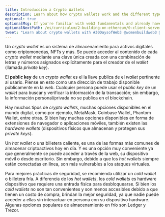 ```yaml
---
title: Introducción a Crypto Wallets
description: Learn about how crypto wallets work and the different types of crypto wallets.
optional: true
optionalMsg: If you're familiar with web3 fundamentals and already have your own crypto wallet, feel free to jump ahead to the next section!
optionalNextPath: /es/curriculum/2-building-on-ethereum/0-client-server-architecture
tweet: "Learn about crypto wallets with #30DaysofWeb3 @womenbuildweb3 🔐"
---
```


Un _crypto wallet_ es un sistema de almacenamiento para activos digitales como criptomonedas, NFTs y más. Se puede acceder al contenido de cada _crypto wallet_ mediante una clave única creada con una combinación de letras y números asignados explícitamente para el creador de el _wallet_ (llamada _private key_).

El **public key** de un _crypto wallet_ es el la llave publica de el _wallet_ pertinente al usario. Piense en esto como una dirección de trabajo disponible públicamente en la web. Cualquier persona puede usar el _public key_ de un _wallet_ para buscar y verificar la información de la transacción; sin embargo, la información personal/privada no se publica en el blockchain.

Hay muchos tipos de _crypto wallets_, muchas opciones disponibles en el mundo digital, como por ejemplo, MetaMask, Coinbase Wallet, Phantom Wallet, entre otras. Si bien hay muchas opciones disponibles en forma de extensiones de navegador o aplicaciones móviles, también existen las _hardware wallets_ (dispositivos físicos que almacenan y protegen sus _private keys_).

Un _hot wallet_ o una billetera caliente, es una de las formas más comunes de almacenar criptoactivos hoy en día. Y es una opción muy conveniente ya que generalmente se puede acceder a través de la web, su dispositivo móvil o desde escritorio. Sin embargo, debido a que los _hot wallets_ siempre están conectadas en línea, son más vulnerables a los ataques virtuales.

Para mejores prácticas de seguridad, se recomienda utilizar un _cold wallet_ o billetera fría. A diferencia de los _hot wallets_, los _cold wallets_ es hardware dispositivo que requiere una entrada física para desbloquearse. Si bien los _cold wallets_ no son tan convenientes y son menos accesibles debido a que tienen un costo de compra, brindan la mejor seguridad, ya que nadie puede acceder a ellas sin interactuar en persona con su dispositivo hardware. Algunas opciones populares de almacenamiento en frío son Ledger y Trezor.
